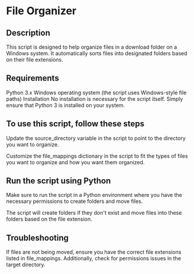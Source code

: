 <h1>File Organizer</h1>
<h2>Description</h2>

This script is designed to help organize files in a download folder on a Windows system. It automatically sorts files into designated folders based on their file extensions.

<h2>Requirements</h2>

Python 3.x
Windows operating system (the script uses Windows-style file paths)
Installation
No installation is necessary for the script itself. Simply ensure that Python 3 is installed on your system.

<h2>To use this script, follow these steps</h2>

Update the source_directory variable in the script to point to the directory you want to organize.

Customize the file_mappings dictionary in the script to fit the types of files you want to organize and how you want them organized.

<h2>Run the script using Python</h2>

Make sure to run the script in a Python environment where you have the necessary permissions to create folders and move files.

The script will create folders if they don't exist and move files into these folders based on the file extension.

<h2>Troubleshooting</h2>

If files are not being moved, ensure you have the correct file extensions listed in file_mappings. Additionally, check for permissions issues in the target directory.
